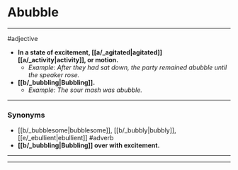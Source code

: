 # Abubble
---
#adjective
- **In a state of excitement, [[a/_agitated|agitated]] [[a/_activity|activity]], or motion.**
	- _Example: After they had sat down, the party remained abubble until the speaker rose._
- **[[b/_bubbling|Bubbling]].**
	- _Example: The sour mash was abubble._
---
### Synonyms
- [[b/_bubblesome|bubblesome]], [[b/_bubbly|bubbly]], [[e/_ebullient|ebullient]]
#adverb
- **[[b/_bubbling|Bubbling]] over with excitement.**
---
---
